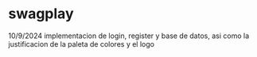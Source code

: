 # swagplay
10/9/2024
implementacion de login, register y base de datos, asi como la justificacion de la paleta de colores y el logo
